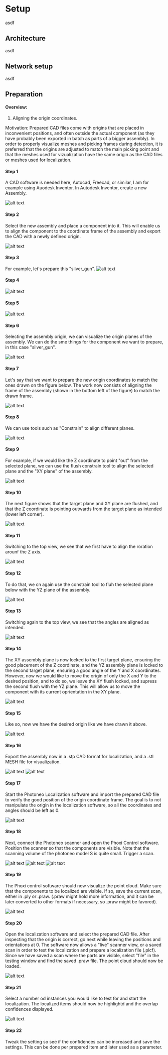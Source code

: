 # Setup
asdf
## Architecture
asdf
## Network setup
asdf
## Preparation
#### Overview: 
1. Aligning the origin coordinates. 

Motivation: Prepared CAD files come with origins that are placed in inconvenient positions, and often outside the actual component (as they have probably been exported in batch as parts of a bigger assembly). In order to properly visualize meshes and picking frames during detection, it is preferred that the origins are adjusted to match the main picking point and that the meshes used for vizualization have the same origin as the CAD files or meshes used for localization.
#### Step 1
A CAD software is needed here, Autocad, Freecad, or similar, I am for example using Auodesk Inventor. In Autodesk Inventor, create a new Assembly.

![alt text](instruction_images/preparation_1.png)
#### Step 2
Select the new assembly and place a component into it. This will enable us to align the component to the coordinate frame of the assembly and export the CAD with a newly defined origin.

![alt text](instruction_images/preparation_2.png)
#### Step 3
For example, let's prepare this "silver_gun".
![alt text](instruction_images/preparation_3.png)
#### Step 4
![alt text](instruction_images/preparation_4.png)
#### Step 5
![alt text](instruction_images/preparation_5.png)
#### Step 6
Selecting the assembly origin, we can visualize the origin planes of the assembly. We can do the sme things for the component we want to prepare, in this case "silver_gun".

![alt text](instruction_images/preparation_6.png)
#### Step 7
Let's say that we want to prepare the new origin coordinates to match the ones drawn on the figure below. The work now consists of aligning the frame of the assembly (shown in the bottom left of the figure) to match the drawn frame.

![alt text](instruction_images/preparation_7.png)
#### Step 8
We can use tools such as "Constrain" to align different planes. 

![alt text](instruction_images/preparation_8.png)
#### Step 9
For example, if we would like the Z coordinate to point "out" from the selected plane, we can use the flush constrain tool to align the selected plane and the "XY plane" of the assembly.

![alt text](instruction_images/preparation_9.png)
#### Step 10
The next figure shows that the target plane and XY plane are flushed, and that the Z coordinate is pointing outwards from the target plane as intended (lower left corner).

![alt text](instruction_images/preparation_10.png)
#### Step 11
Switching to the top view, we see that we first have to align the roration arounf the Z axis. 

![alt text](instruction_images/preparation_11.png)
#### Step 12
To do that, we cn again use the constrain tool to fluh the selected plane below with the YZ plane of the assembly.

![alt text](instruction_images/preparation_12.png)
#### Step 13
Switching again to the top view, we see that the angles are aligned as intended.

![alt text](instruction_images/preparation_13.png)
#### Step 14
The XY assembly plane is now locked to the first target plane, ensuring the good placement of the Z coordinate, and the YZ assembly plane is locked to the second target plane, ensuring a good angle of the Y and X coordinates. However, now we would like to move the origin of only the X and Y to the desired position, and to do so, we leave the XY flush locked, and supress the second flush with the YZ plane. This will allow us to move the component with its current oprientation in the XY plane.

![alt text](instruction_images/preparation_14.png)

#### Step 15
Like so, now we have the desired origin like we have drawn it above.

![alt text](instruction_images/preparation_15.png)
#### Step 16
Export the assembly now in a .stp CAD format for localization, and a .stl MESH file for visualization. 

![alt text](instruction_images/preparation_16.png)
![alt text](instruction_images/preparation_17.png)
#### Step 17
Start the Photoneo Localization software and import the prepared CAD file to verify the good position of the origin coordinate frame. The goal is to not manipulate the origin in the localization software, so all the coordinates and angles should be left as 0.

![alt text](instruction_images/preparation_18.png)

#### Step 18
Next, connect the Photoneo scanner and open the Phoxi Control software. Position the scanner so that the components are visible. Note that the scanning volume of the photoneo model S is quite small. Trigger a scan. 

![alt text](instruction_images/photoneo_s_range.png)
![alt text](instruction_images/scan_setup.jpg)
![alt text](instruction_images/scanning.jpg)
#### Step 19
The Phoxi control software should now visualize the point cloud. Make sure that the components to be localized are visible. If so, save the current scan, either in .ply or .praw. (.praw might hold more information, and it can be later converted to other formats if necessary, so .praw might be favored).

![alt text](instruction_images/preparation_19.png)
#### Step 20
Open the localization software and select the prepared CAD file. After inspecting that the origin is correct, go next while leaving the positions and orientations at 0. The software now allows a "live" scanner view, or a saved scan in order to test the localization and prepare a localization file (.plcf). Since we have saved a scan where the parts are visible, select "file" in the testing window and find the saved .praw file. The point cloud should now be loaded.

![alt text](instruction_images/preparation_20.png)
#### Step 21
Select a number od instances you would like to test for and start the localization. The localized items should now be highlightd and the overlap confidences displayed.

![alt text](instruction_images/preparation_21.png)
#### Step 22
Tweak the setting so see if the confidences can be increased and save the settings. This can be done per prepared item and later used as a parameter.